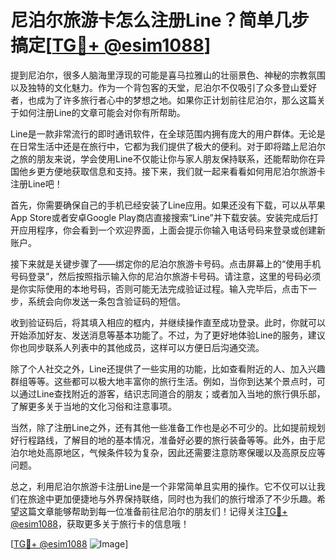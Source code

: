 # 尼泊尔旅游卡怎么注册Line？简单几步搞定[[TG💪+ @esim1088](https://t.me/s/esim1088)]

提到尼泊尔，很多人脑海里浮现的可能是喜马拉雅山的壮丽景色、神秘的宗教氛围以及独特的文化魅力。作为一个背包客的天堂，尼泊尔不仅吸引了众多登山爱好者，也成为了许多旅行者心中的梦想之地。如果你正计划前往尼泊尔，那么这篇关于如何注册Line的文章可能会对你有所帮助。

Line是一款非常流行的即时通讯软件，在全球范围内拥有庞大的用户群体。无论是在日常生活中还是在旅行中，它都为我们提供了极大的便利。对于即将踏上尼泊尔之旅的朋友来说，学会使用Line不仅能让你与家人朋友保持联系，还能帮助你在异国他乡更方便地获取信息和支持。接下来，我们就一起来看看如何用尼泊尔旅游卡注册Line吧！

首先，你需要确保自己的手机已经安装了Line应用。如果还没有下载，可以从苹果App Store或者安卓Google Play商店直接搜索“Line”并下载安装。安装完成后打开应用程序，你会看到一个欢迎界面，上面会提示你输入电话号码来登录或创建新账户。

接下来就是关键步骤了——绑定你的尼泊尔旅游卡号码。点击屏幕上的“使用手机号码登录”，然后按照指示输入你的尼泊尔旅游卡号码。请注意，这里的号码必须是你实际使用的本地号码，否则可能无法完成验证过程。输入完毕后，点击下一步，系统会向你发送一条包含验证码的短信。

收到验证码后，将其填入相应的框内，并继续操作直至成功登录。此时，你就可以开始添加好友、发送消息等基本功能了。不过，为了更好地体验Line的服务，建议你也同步联系人列表中的其他成员，这样可以方便日后沟通交流。

除了个人社交之外，Line还提供了一些实用的功能，比如查看附近的人、加入兴趣群组等等。这些都可以极大地丰富你的旅行生活。例如，当你到达某个景点时，可以通过Line查找附近的游客，结识志同道合的朋友；或者加入当地的旅行俱乐部，了解更多关于当地的文化习俗和注意事项。

当然，除了注册Line之外，还有其他一些准备工作也是必不可少的。比如提前规划好行程路线，了解目的地的基本情况，准备好必要的旅行装备等等。此外，由于尼泊尔地处高原地区，气候条件较为复杂，因此还需要注意防寒保暖以及高原反应等问题。

总之，利用尼泊尔旅游卡注册Line是一个非常简单且实用的操作。它不仅可以让我们在旅途中更加便捷地与外界保持联络，同时也为我们的旅行增添了不少乐趣。希望这篇文章能够帮助到每一位准备前往尼泊尔的朋友们！记得关注[TG💪+ @esim1088](https://t.me/s/esim1088)，获取更多关于旅行卡的信息哦！

[[TG💪+ @esim1088](https://t.me/s/esim1088) ![Image](https://i.postimg.cc/4NQfJmqS/Snipaste-2025-05-13-00-14-12.png)]